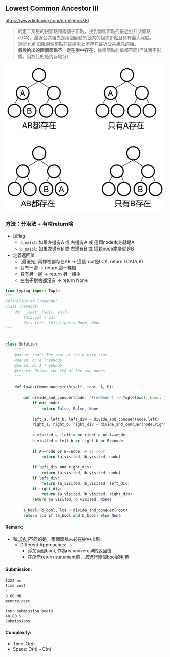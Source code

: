 ## Lowest Common Ancestor III
https://www.lintcode.com/problem/578/
>給定二叉樹的根節點和兩個子節點，找到兩個節點的最近公共父節點(LCA)。最近公共祖先是兩個節點的公共的祖先節點且具有最大深度。\
>返回 null 如果兩個節點在這棵樹上不存在最近公共祖先的話。\
>**假設給出的兩個節點不一定在樹中存在**，每個節點的值都不同(但其實不影響，因為比的是內存地址)

![](../images/578_LCA3.jpg)

### 方法：分治法 + 有啥return啥
- 加flag
  - `a_exist`: 如果左邊有A 或 右邊有A 或 這顆node本身就是A
  - `b_exist`: 如果左邊有B 或 右邊有B 或 這顆node本身就是B
- 定義返回值：
  - [最優先] 兩棵樹都存在AB -> 這個root是LCA, return LCA(A,B)
  - 只有一邊 -> return 這一棵樹
  - 只有另一邊 -> return 另一棵樹
  - 左右子樹啥都沒有 -> return None
```python
from typing import Tuple
"""
Definition of TreeNode:
class TreeNode:
    def __init__(self, val):
        this.val = val
        this.left, this.right = None, None
"""


class Solution:
    """
    @param: root: The root of the binary tree.
    @param: A: A TreeNode
    @param: B: A TreeNode
    @return: Return the LCA of the two nodes.
    """

    def lowestCommonAncestor3(self, root, A, B):
        
        def divide_and_conquer(node: "TreeNode") -> Tuple[bool, bool, TreeNode]:
            if not node:
                return False, False, None

            left_a, left_b, left_div = divide_and_conquer(node.left)
            right_a, right_b, right_div = divide_and_conquer(node.right)
            
            a_visited =  left_a or right_a or A==node
            b_visited = left_b or right_b or B==node
            
            if A==node or B==node: # is root
                return (a_visited, b_visited, node)
            
            if left_div and right_div:
                return (a_visited, b_visited, node)
            if left_div:
                return (a_visited, b_visited, left_div)
            if right_div:
                return (a_visited, b_visited, right_div)
            return (a_visited, b_visited, None)

        a_bool, b_bool, lca = divide_and_conquer(root)
        return lca if (a_bool and b_bool) else None
```
#### Remark:
- 和[LCA-I](https://github.com/chkao831/Algo_learning_notes/blob/main/DFS/LintCode_88_Lowest-Common-Ancestor-of-a-Binary-Tree.md)不同的是，兩個節點未必在樹中出現。
  - Different Approaches:
    - 添加兩個bool, 作為recursive call的返回值
    - 在所有return statement前，***先***進行兩個bool的判斷
#### Submission:
```
1224 ms
time cost
·
8.60 MB
memory cost
·
Your submission beats
48.80 %
Submissions
```
#### Complexity:
- Time: O(n)
- Space: O(h) ~O(n)
